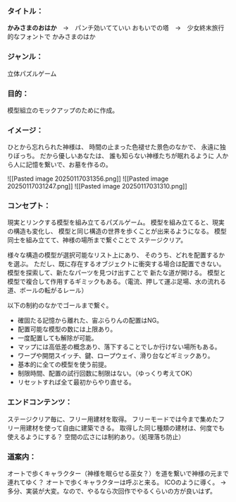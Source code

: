 ### タイトル：
**かみさまのおはか**　→　パンチ効いてていい
おもいでの塔　→　少女終末旅行的なフォントで
かみさまのはか

### ジャンル：
立体パズルゲーム

### 目的：
模型組立のモックアップのために作成。

### イメージ：
ひとから忘れられた神様は、
時間の止まった色褪せた景色のなかで、
永遠に独りぼっち。
だから優しいあなたは、
誰も知らない神様たちが眠れるように
人から人に記憶を繋いで、お墓を作るの。

![[Pasted image 20250117031356.png]]
![[Pasted image 20250117031247.png]]
![[Pasted image 20250117031310.png]]

### コンセプト：
現実とリンクする模型を組み立てるパズルゲーム。
模型を組み立てると、現実の構造も変化し、
模型と同じ構造の世界を歩くことが出来るようになる。
模型同士を組み立てて、神様の場所まで繋ぐことで
ステージクリア。

様々な構造の模型が選択可能なリスト上にあり、
そのうち、どれを配置するかを選ぶ。
ただし、既に存在するオブジェクトに衝突する場合は配置できない。
模型を探索して、新たなパーツを見つけ出すことで
新たな道が開ける。
模型と模型で複合して作用するギミックもある。（電流、押して運ぶ足場、水の流れる道、ボールの転がるレール）

以下の制約のなかでゴールまで繋ぐ。
- 確固たる記憶から離れた、宙ぶらりんの配置はNG。
- 配置可能な模型の数には上限あり。
- 一度配置しても解除が可能。
- マップには高低差の概念あり、落下することでしか行けない場所もある。
- ワープや開閉スイッチ、鍵、ロープウェイ、滑り台などギミックあり。
- 基本的に全ての模型を使う前提。
- 制限時間、配置の試行回数に制限はない。（ゆっくり考えてOK）
- リセットすれば全て最初からやり直せる。

### エンドコンテンツ：
ステージクリア毎に、フリー用建材を取得。
フリーモードでは今まで集めたフリー用建材を使って自由に建築できる。
取得した同じ種類の建材は、何度でも使えるようにする？
空間の広さには制約あり。（処理落ち防止）

### 道案内：
オートで歩くキャラクター（神様を眠らせる巫女？）を道を繋いで神様の元まで連れてゆく？
オートで歩くキャラクターは呼ぶと来る。
ICOのように導く。
→多分、実装が大変。なので、やるなら次回作でやるくらいの方が良いはず。
